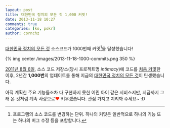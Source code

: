 ```yaml
---
layout: post
title: 대한민국 정치의 모든 것 1,000 커밋!
date: 2013-11-18 10:27
comments: true
categories: [ko, pokr]
author: cornchz
---
```


[대한민국 정치의 모든 것](http://pokr.kr) 소스코드가 1000번째 커밋[^1]을 달성했습니다!<!-- more -->

{% img center /images/2013-11-18-1000-commits.png 350 %}

[2011년 8월 6일](https://github.com/teampopong/pokr/commit/92fabee5bff780c7784e2de7dd4800dd260d16fe), 소스 코드 저장소(당시 프로젝트명 *intimacy*)에 코드를 [처음 커밋](https://github.com/teampopong/pokr/commit/92fabee5bff780c7784e2de7dd4800dd260d16fe)한 이후, 2년간 **1,000번**의 업데이트를 통해 지금의 [대한민국 정치의 모든 것](http://pokr.kr)이 탄생했습니다.

아직 계획한 주요 기능들조차 다 구현하지 못한 어린 아이 같은 서비스지만, 지금까지 그래 온 것처럼 계속 사랑으로<span style="color: #ff2400;">♥</span> 키우겠습니다. 관심 가지고 지켜봐 주세요~ :D

[^1]: 프로그램의 소스 코드를 변경하는 단위. 하나의 커밋은 일반적으로 하나의 기능 또는 하나의 버그 수정 등을 포함합니다.
